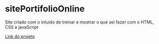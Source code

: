 # sitePortifolioOnline

Site criado com o intuido de treinar e mostrar o que sei fazer com o HTML, CSS e javaScript

[Link do projeto](https://elias-santana-dias.github.io/sitePortifolioOnline/)
